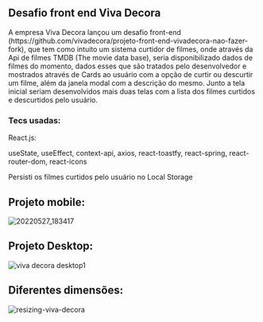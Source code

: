## Desafio front end Viva Decora

<p>
A empresa Viva Decora lançou um desafio front-end (https://github.com/vivadecora/projeto-front-end-vivadecora-nao-fazer-fork), que tem como intuito um sistema curtidor de filmes, onde através da Api de filmes TMDB (The movie data base), seria disponibilizado dados de filmes do momento, dados esses que são tratados pelo desenvolvedor e mostrados através de Cards ao usuário com a opção de curtir ou descurtir um filme, além da janela modal com a descrição do mesmo. Junto a tela inicial seriam desenvolvidos mais duas telas com a lista dos filmes curtidos e descurtidos pelo usuário. 
</p>

### Tecs usadas: 
React.js:

useState, useEffect, context-api, axios, react-toastfy, react-spring, react-router-dom, react-icons

Persisti os filmes curtidos pelo usuário no Local Storage

## Projeto mobile: 

![20220527_183417](https://user-images.githubusercontent.com/61561169/170797364-890b3bf0-af79-471f-91a8-006da0f2c24c.gif)

## Projeto Desktop: 

![viva decora desktop1](https://user-images.githubusercontent.com/61561169/170799535-061464aa-62cb-4756-9781-23366c5f746c.gif)

## Diferentes dimensões:

![resizing-viva-decora](https://user-images.githubusercontent.com/61561169/170800285-f4cd3a45-1d9c-4dc8-bac4-9e9d82d255a4.gif)



